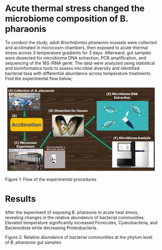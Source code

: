 # **Acute thermal stress changed the microbiome composition of B. pharaonis**

To conduct the study, adult *Brachidontes pharaonis* mussels were collected and acclimated in microcosm chambers, then exposed to acute thermal stress across 3 temperature gradients for 3 days. Afterward, gut samples were dissected for microbiome DNA extraction, PCR amplification, and sequencing of the 16S rRNA gene. The data were analyzed using statistical and bioinformatics tools to assess microbial diversity and identified bacterial taxa with differential abundance across temperature treatments.
Find the experimental flow below;

![alt text](<Images/Experimental procedures_proposal.png>)

Figure 1: Flow of the experimental procedures

# **Results** 

After the experiment of exposing B. pharaonis to acute heat stress, revealing changes in the relative 
abundance of bacterial communities. Elevated temperature significantly increased Firmicutes, Cyanobacteria, 
and Bacteroidota while decreasing Proteobacteria. 



Figure 2: Relative abundance of bacterial communities at the phylum level of *B. pharaonis* gut samples